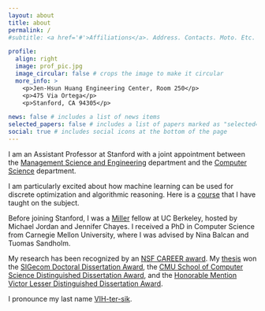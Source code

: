 ```yaml
---
layout: about
title: about
permalink: /
#subtitle: <a href='#'>Affiliations</a>. Address. Contacts. Moto. Etc.

profile:
  align: right
  image: prof_pic.jpg
  image_circular: false # crops the image to make it circular
  more_info: >
    <p>Jen-Hsun Huang Engineering Center, Room 250</p>
    <p>475 Via Ortega</p>
    <p>Stanford, CA 94305</p>

news: false # includes a list of news items
selected_papers: false # includes a list of papers marked as "selected={true}"
social: true # includes social icons at the bottom of the page
---
```


I am an Assistant Professor at Stanford with a joint appointment
between the [Management Science and Engineering](https://msande.stanford.edu/) department
and the [Computer Science](https://cs.stanford.edu/) department.

I am particularly excited about how machine learning can be used for discrete
optimization and algorithmic reasoning.
Here is a [course](https://vitercik.github.io/ml4do) that I have taught on the subject.

Before joining Stanford, I was a [Miller](https://miller.berkeley.edu/)
fellow at UC Berkeley, hosted by Michael Jordan and Jennifer Chayes.
I received a PhD in Computer Science from Carnegie Mellon University,
where I was advised by Nina Balcan and Tuomas Sandholm.

My research has been recognized by an [NSF CAREER award](https://www.nsf.gov/awardsearch/showAward?AWD_ID=2338226&HistoricalAwards=false).
My [thesis](downloads/thesis.pdf) won the
	[SIGecom Doctoral Dissertation Award](https://www.sigecom.org/award-phd.html), the
	[CMU School of Computer Science Distinguished Dissertation Award](https://www.scs.cmu.edu/~scsfacts/dissertation.html), and the
		[Honorable Mention Victor Lesser Distinguished Dissertation Award](https://www.ifaamas.org/award-victorlesser.html).

I pronounce my last name [VIH-ter-sik](vitercik.mp3).
